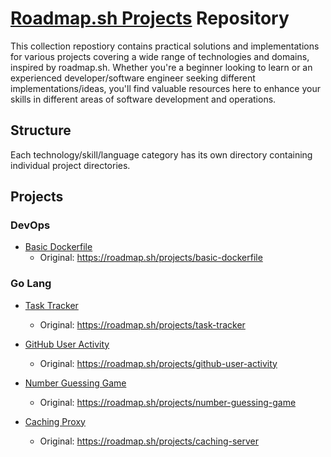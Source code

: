 # [Roadmap.sh Projects](https://roadmap.sh/projects) Repository

This collection repostiory contains practical solutions and implementations for various projects covering a wide range of technologies and domains, inspired by roadmap.sh. Whether you're a beginner looking to learn or an experienced developer/software engineer seeking different implementations/ideas, you'll find valuable resources here to enhance your skills in different areas of software development and operations.

## Structure

Each technology/skill/language category has its own directory containing individual project directories.

## Projects

### DevOps

- [Basic Dockerfile](https://github.com/Younesi/roadmap-projects/tree/main/devops/1-basic-docker-file)
  - Original: https://roadmap.sh/projects/basic-dockerfile

### Go Lang

- [Task Tracker](https://github.com/Younesi/roadmap-projects/tree/main/go/1-task-tracker)
  - Original: https://roadmap.sh/projects/task-tracker

- [GitHub User Activity](https://github.com/Younesi/roadmap-projects/tree/main/go/2-github-user-activity)
  - Original: https://roadmap.sh/projects/github-user-activity

- [Number Guessing Game](https://github.com/Younesi/roadmap-projects/tree/main/go/3-number-guessing-game)
  - Original: https://roadmap.sh/projects/number-guessing-game

- [Caching Proxy](https://github.com/Younesi/roadmap-projects/tree/main/go/4-caching-server)
  - Original: https://roadmap.sh/projects/caching-server
